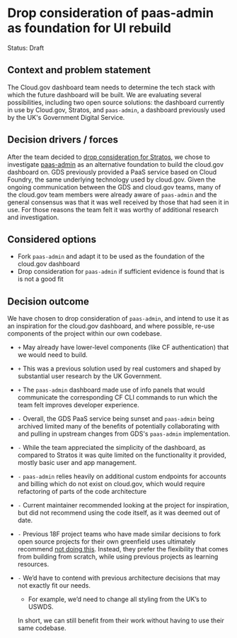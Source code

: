 # Drop consideration of paas-admin as foundation for UI rebuild

Status: Draft

## Context and problem statement

The Cloud.gov dashboard team needs to determine the tech stack with which the future dashboard will be built. We are evaluating several possibilities, including two open source solutions: the dashboard currently in use by Cloud.gov, Stratos, and `paas-admin`, a dashboard previously used by the UK's Government Digital Service.

## Decision drivers / forces

After the team decided to [drop consideration for Stratos](https://github.com/cloud-gov/cg-ui/blob/main/docs/adr/001_drop-consideration-of-stratos.md), we chose to investigate [paas-admin](https://github.com/alphagov/paas-admin) as an alternative foundation to build the cloud.gov dashboard on. GDS previously provided a PaaS service based on Cloud Foundry, the same underlying technology used by cloud.gov. Given the ongoing communication between the GDS and cloud.gov teams, many of the cloud.gov team members were already aware of `paas-admin` and the general consensus was that it was well received by those that had seen it in use. For those reasons the team felt it was worthy of additional research and investigation.

## Considered options
* Fork `paas-admin` and adapt it to be used as the foundation of the cloud.gov dashboard
* Drop consideration for `paas-admin` if sufficient evidence is found that is is not a good fit

## Decision outcome
We have chosen to drop consideration of `paas-admin`, and intend to use it as an inspiration for the cloud.gov dashboard, and where possible, re-use components of the project within our own codebase.

* `+` May already have lower-level components (like CF authentication) that we would need to build.
* `+` This was a previous solution used by real customers and shaped by substantial user research by the UK Government.
* `+` The `paas-admin` dashboard made use of info panels that would communicate the corresponding CF CLI commands to run which the team felt improves developer experience.
* `-` Overall, the GDS PaaS service being sunset and `paas-admin` being archived limited many of the benefits of potentially collaborating with and pulling in upstream changes from GDS's `paas-admin` implementation.
* `-` While the team appreciated the simplicity of the dashboard, as compared to Stratos it was quite limited on the functionality it provided, mostly basic user and app management.
* `-` `paas-admin` relies heavily on additional custom endpoints for accounts and billing which do not exist on cloud.gov, which would require refactoring of parts of the code architecture
* `-` Current maintainer recommended looking at the project for inspiration, but did not recommend using the code itself, as it was deemed out of date.
* `-` Previous 18F project teams who have made similar decisions to fork open source projects for their own greenfield uses ultimately recommend [not doing this](https://docs.google.com/document/d/1EIhM9OaZ53554QPqMTQmEK0ERoKJoCZ9n-bQJexw6EQ/). Instead, they prefer the flexibility that comes from building from scratch, while using previous projects as learning resources.
* `-` We’d have to contend with previous architecture decisions that may not exactly fit our needs.
  - For example, we’d need to change all styling from the UK’s to USWDS.

  In short, we can still benefit from their work without having to use their same codebase.
